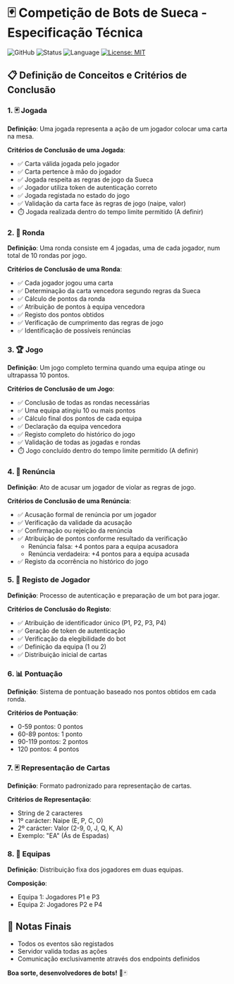 # 🃏 Competição de Bots de Sueca - Especificação Técnica

![GitHub](https://img.shields.io/badge/Versão-1.0-blue)
![Status](https://img.shields.io/badge/Status-Em%20Desenvolvimento-yellow)
![Language](https://img.shields.io/badge/Linguagem-Português-green)
[![License: MIT](https://img.shields.io/badge/License-MIT-purple.svg)](https://opensource.org/licenses/MIT)

## 📋 Definição de Conceitos e Critérios de Conclusão

### 1. 🃏 Jogada

**Definição**: Uma jogada representa a ação de um jogador colocar uma carta na mesa.

**Critérios de Conclusão de uma Jogada**:

- ✅ Carta válida jogada pelo jogador
- ✅ Carta pertence à mão do jogador
- ✅ Jogada respeita as regras de jogo da Sueca
- ✅ Jogador utiliza token de autenticação correto
- ✅ Jogada registada no estado do jogo
- ✅ Validação da carta face às regras de jogo (naipe, valor)
- ⏱️ Jogada realizada dentro do tempo limite permitido (A definir)

### 2. 🎲 Ronda

**Definição**: Uma ronda consiste em 4 jogadas, uma de cada jogador, num total de 10 rondas por jogo.

**Critérios de Conclusão de uma Ronda**:

- ✅ Cada jogador jogou uma carta
- ✅ Determinação da carta vencedora segundo regras da Sueca
- ✅ Cálculo de pontos da ronda
- ✅ Atribuição de pontos à equipa vencedora
- ✅ Registo dos pontos obtidos
- ✅ Verificação de cumprimento das regras de jogo
- ✅ Identificação de possíveis renúncias

### 3. 🏆 Jogo

**Definição**: Um jogo completo termina quando uma equipa atinge ou ultrapassa 10 pontos.

**Critérios de Conclusão de um Jogo**:

- ✅ Conclusão de todas as rondas necessárias
- ✅ Uma equipa atingiu 10 ou mais pontos
- ✅ Cálculo final dos pontos de cada equipa
- ✅ Declaração da equipa vencedora
- ✅ Registo completo do histórico do jogo
- ✅ Validação de todas as jogadas e rondas
- ⏱️ Jogo concluído dentro do tempo limite permitido (A definir)

### 4. 🚫 Renúncia

**Definição**: Ato de acusar um jogador de violar as regras de jogo.

**Critérios de Conclusão de uma Renúncia**:

- ✅ Acusação formal de renúncia por um jogador
- ✅ Verificação da validade da acusação
- ✅ Confirmação ou rejeição da renúncia
- ✅ Atribuição de pontos conforme resultado da verificação
  - Renúncia falsa: +4 pontos para a equipa acusadora
  - Renúncia verdadeira: +4 pontos para a equipa acusada
- ✅ Registo da ocorrência no histórico do jogo

### 5. 👥 Registo de Jogador

**Definição**: Processo de autenticação e preparação de um bot para jogar.

**Critérios de Conclusão do Registo**:

- ✅ Atribuição de identificador único (P1, P2, P3, P4)
- ✅ Geração de token de autenticação
- ✅ Verificação da elegibilidade do bot
- ✅ Definição da equipa (1 ou 2)
- ✅ Distribuição inicial de cartas

### 6. 📊 Pontuação

**Definição**: Sistema de pontuação baseado nos pontos obtidos em cada ronda.

**Critérios de Pontuação**:

- 0-59 pontos: 0 pontos
- 60-89 pontos: 1 ponto
- 90-119 pontos: 2 pontos
- 120 pontos: 4 pontos

### 7. 🃏 Representação de Cartas

**Definição**: Formato padronizado para representação de cartas.

**Critérios de Representação**:

- String de 2 caracteres
- 1º carácter: Naipe (E, P, C, O)
- 2º carácter: Valor (2-9, 0, J, Q, K, A)
- Exemplo: "EA" (Ás de Espadas)

### 8. 👥 Equipas

**Definição**: Distribuição fixa dos jogadores em duas equipas.

**Composição**:

- Equipa 1: Jogadores P1 e P3
- Equipa 2: Jogadores P2 e P4

## 📝 Notas Finais

- Todos os eventos são registados
- Servidor valida todas as ações
- Comunicação exclusivamente através dos endpoints definidos

**Boa sorte, desenvolvedores de bots!** 🤖🃏
